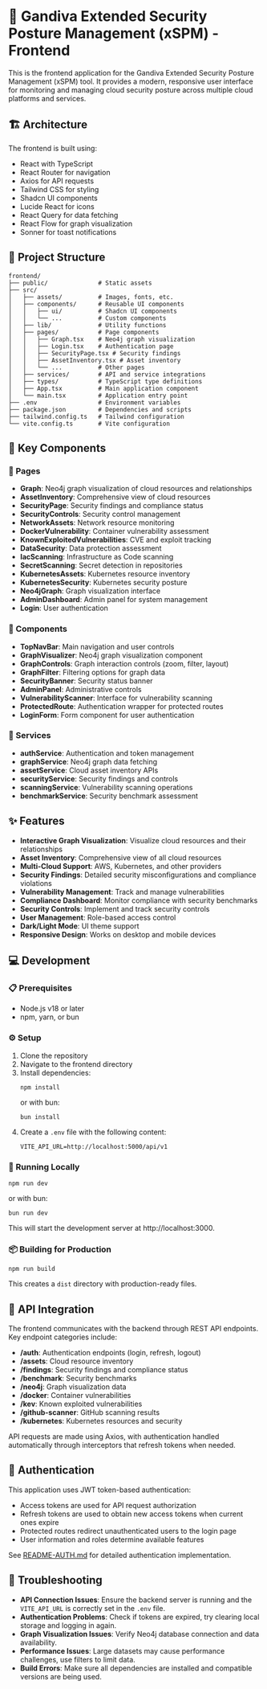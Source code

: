 # 🚀 Gandiva Extended Security Posture Management (xSPM) - Frontend

This is the frontend application for the Gandiva Extended Security Posture Management (xSPM) tool. It provides a modern, responsive user interface for monitoring and managing cloud security posture across multiple cloud platforms and services.

## 🏗️ Architecture

The frontend is built using:
- React with TypeScript
- React Router for navigation
- Axios for API requests
- Tailwind CSS for styling
- Shadcn UI components
- Lucide React for icons
- React Query for data fetching
- React Flow for graph visualization
- Sonner for toast notifications

## 📁 Project Structure

```
frontend/
├── public/              # Static assets
├── src/
│   ├── assets/          # Images, fonts, etc.
│   ├── components/      # Reusable UI components
│   │   ├── ui/          # Shadcn UI components
│   │   └── ...          # Custom components
│   ├── lib/             # Utility functions
│   ├── pages/           # Page components
│   │   ├── Graph.tsx    # Neo4j graph visualization
│   │   ├── Login.tsx    # Authentication page
│   │   ├── SecurityPage.tsx # Security findings
│   │   ├── AssetInventory.tsx # Asset inventory
│   │   └── ...          # Other pages
│   ├── services/        # API and service integrations
│   ├── types/           # TypeScript type definitions
│   ├── App.tsx          # Main application component
│   └── main.tsx         # Application entry point
├── .env                 # Environment variables
├── package.json         # Dependencies and scripts
├── tailwind.config.ts   # Tailwind configuration
└── vite.config.ts       # Vite configuration
```

## 🔑 Key Components

### 📄 Pages

- **Graph**: Neo4j graph visualization of cloud resources and relationships
- **AssetInventory**: Comprehensive view of cloud resources
- **SecurityPage**: Security findings and compliance status
- **SecurityControls**: Security control management
- **NetworkAssets**: Network resource monitoring
- **DockerVulnerability**: Container vulnerability assessment
- **KnownExploitedVulnerabilities**: CVE and exploit tracking
- **DataSecurity**: Data protection assessment
- **IacScanning**: Infrastructure as Code scanning
- **SecretScanning**: Secret detection in repositories
- **KubernetesAssets**: Kubernetes resource inventory
- **KubernetesSecurity**: Kubernetes security posture
- **Neo4jGraph**: Graph visualization interface
- **AdminDashboard**: Admin panel for system management
- **Login**: User authentication

### 🧩 Components

- **TopNavBar**: Main navigation and user controls
- **GraphVisualizer**: Neo4j graph visualization component
- **GraphControls**: Graph interaction controls (zoom, filter, layout)
- **GraphFilter**: Filtering options for graph data
- **SecurityBanner**: Security status banner
- **AdminPanel**: Administrative controls
- **VulnerabilityScanner**: Interface for vulnerability scanning
- **ProtectedRoute**: Authentication wrapper for protected routes
- **LoginForm**: Form component for user authentication

### 🔌 Services

- **authService**: Authentication and token management
- **graphService**: Neo4j graph data fetching
- **assetService**: Cloud asset inventory APIs
- **securityService**: Security findings and controls
- **scanningService**: Vulnerability scanning operations
- **benchmarkService**: Security benchmark assessment

## ✨ Features

- **Interactive Graph Visualization**: Visualize cloud resources and their relationships
- **Asset Inventory**: Comprehensive view of all cloud resources
- **Multi-Cloud Support**: AWS, Kubernetes, and other providers
- **Security Findings**: Detailed security misconfigurations and compliance violations
- **Vulnerability Management**: Track and manage vulnerabilities
- **Compliance Dashboard**: Monitor compliance with security benchmarks
- **Security Controls**: Implement and track security controls
- **User Management**: Role-based access control
- **Dark/Light Mode**: UI theme support
- **Responsive Design**: Works on desktop and mobile devices

## 💻 Development

### 📋 Prerequisites

- Node.js v18 or later
- npm, yarn, or bun

### ⚙️ Setup

1. Clone the repository
2. Navigate to the frontend directory
3. Install dependencies:
   ```
   npm install
   ```
   or with bun:
   ```
   bun install
   ```
4. Create a `.env` file with the following content:
   ```
   VITE_API_URL=http://localhost:5000/api/v1
   ```

### 🚀 Running Locally

```
npm run dev
```
or with bun:
```
bun run dev
```

This will start the development server at http://localhost:3000.

### 📦 Building for Production

```
npm run build
```

This creates a `dist` directory with production-ready files.

## 🔌 API Integration

The frontend communicates with the backend through REST API endpoints. Key endpoint categories include:

- **/auth**: Authentication endpoints (login, refresh, logout)
- **/assets**: Cloud resource inventory
- **/findings**: Security findings and compliance status
- **/benchmark**: Security benchmarks
- **/neo4j**: Graph visualization data
- **/docker**: Container vulnerabilities
- **/kev**: Known exploited vulnerabilities
- **/github-scanner**: GitHub scanning results
- **/kubernetes**: Kubernetes resources and security

API requests are made using Axios, with authentication handled automatically through interceptors that refresh tokens when needed.

## 🔐 Authentication

This application uses JWT token-based authentication:

- Access tokens are used for API request authorization
- Refresh tokens are used to obtain new access tokens when current ones expire
- Protected routes redirect unauthenticated users to the login page
- User information and roles determine available features

See [README-AUTH.md](./README-AUTH.md) for detailed authentication implementation.

## 🐛 Troubleshooting

- **API Connection Issues**: Ensure the backend server is running and the `VITE_API_URL` is correctly set in the `.env` file.
- **Authentication Problems**: Check if tokens are expired, try clearing local storage and logging in again.
- **Graph Visualization Issues**: Verify Neo4j database connection and data availability.
- **Performance Issues**: Large datasets may cause performance challenges, use filters to limit data.
- **Build Errors**: Make sure all dependencies are installed and compatible versions are being used.
